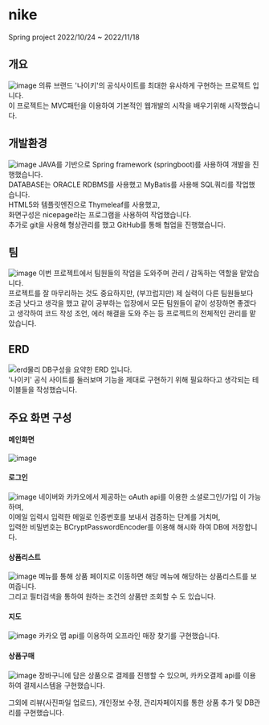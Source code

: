 # nike
Spring project
2022/10/24 ~ 2022/11/18


## 개요
![image](https://user-images.githubusercontent.com/112607474/204289075-6cf87125-189a-498c-9dec-e098c9e6443c.png)
의류 브랜드 '나이키'의 공식사이트를 최대한 유사하게 구현하는 프로젝트 입니다.  
이 프로젝트는 MVC패턴을 이용하여 기본적인 웹개발의 시작을 배우기위해 시작했습니다.  


## 개발환경
![image](https://user-images.githubusercontent.com/112607474/204293555-4a3517a5-2b5b-4bb7-8f16-66b47481da86.png)
JAVA를 기반으로 Spring framework (springboot)를 사용하여 개발을 진행했습니다.  
DATABASE는 ORACLE RDBMS를 사용했고 MyBatis를 사용해 SQL쿼리를 작업했습니다.  
HTML5와 템플릿엔진으로 Thymeleaf를 사용했고,  
화면구성은 nicepage라는 프로그램을 사용하여 작업했습니다.  
추가로 git을 사용해 형상관리를 했고 GitHub를 통해 협업을 진행했습니다.  


## 팀
![image](https://user-images.githubusercontent.com/112607474/204295490-8b16219e-47fd-4b71-a59c-904dc67d6afc.png)
이번 프로젝트에서 팀원들의 작업을 도와주며 관리 / 감독하는 역할을 맡았습니다.  
프로젝트를 잘 마무리하는 것도 중요하지만, (부끄럽지만) 제 실력이 다른 팀원들보다 조금 낫다고 생각을 했고 같이 공부하는 입장에서 모든 팀원들이 같이 성장하면 좋겠다고 생각하여 코드 작성 조언, 에러 해결을 도와 주는 등 프로젝트의 전체적인 관리를 맡았습니다.   


## ERD
![erd물리](https://user-images.githubusercontent.com/112607474/204297003-b240155f-2678-4533-b462-2e2601c4a2ce.png)
DB구성을 요약한 ERD 입니다.  
'나이키' 공식 사이트를 둘러보며 기능을 제대로 구현하기 위해 필요하다고 생각되는 테이블들을 작성했습니다.  


## 주요 화면 구성
#### 메인화면
![image](https://user-images.githubusercontent.com/112607474/204299476-ef5d5fa9-5607-4e2a-b3e4-d2e02adc1453.png)

#### 로그인
![image](https://user-images.githubusercontent.com/112607474/204300159-51b0a83c-0e71-4775-a3a9-055b4b65da6f.png)
네이버와 카카오에서 제공하는 oAuth api를 이용한 소셜로그인/가입 이 가능하며,  
이메일 입력시 입력한 메일로 인증번호를 보내서 검증하는 단계를 거치며,  
입력한 비밀번호는 BCryptPasswordEncoder를 이용해 해시화 하여 DB에 저장합니다.  

#### 상품리스트
![image](https://user-images.githubusercontent.com/112607474/204301303-700ad8d6-8686-49a1-9949-499ef657321b.png)
메뉴를 통해 상품 페이지로 이동하면 해당 메뉴에 해당하는 상품리스트를 보여줍니다.  
그리고 필터검색을 통하여 원하는 조건의 상품만 조회할 수 도 있습니다.  

#### 지도
![image](https://user-images.githubusercontent.com/112607474/204422513-7a1f1909-9f0d-440b-8547-966b47247207.png)
카카오 맵 api를 이용하여 오프라인 매장 찾기를 구현했습니다.  

#### 상품구매
![image](https://user-images.githubusercontent.com/112607474/204302097-0d9bdafc-650a-42c7-8f20-b8031a383619.png)
장바구니에 담은 상품으로 결제를 진행할 수 있으며, 카카오결제 api를 이용하여 결제시스템을 구현했습니다.  
  
그외에 리뷰(사진파일 업로드), 개인정보 수정, 관리자페이지를 통한 상품 추가 및 DB관리를 구현했습니다.  
